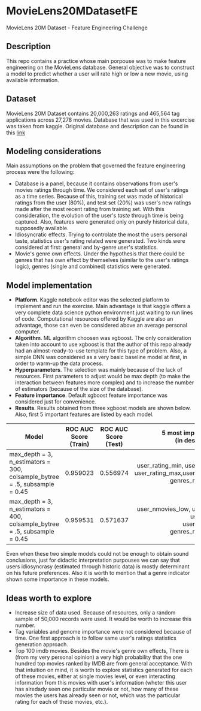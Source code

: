# MovieLens20MDatasetFE
MovieLens 20M Dataset - Feature Engineering Challenge

## Description

This repo contains a practice whose main porpouse was to make feature engineering on the MovieLens database. General objective was to construct a model to predict whether a user will rate high or low a new movie, using available information.

## Dataset

MovieLens 20M Dataset contains 20,000,263 ratings and 465,564 tag applications across 27,278 movies. Database that was used in this excercise was taken from kaggle. Original database and description can be found in this [link](https://grouplens.org/datasets/movielens/)

## Modeling considerations

Main assumptions on the problem that governed the feature engineering process were the following:

* Database is a panel, because it contains observations from user's movies ratings through time. We considered each set of user's ratings as a time series. Because of this, training set was made of historical ratings from the user (80%), and test set (20%) was user's new ratings made after the most recent rating from training set. With this consideration, the evolution of the user's _taste_ through time is being captured. Also, features were generated only on purely historical data, supposedly available.
* Idiosyncratic effects. Trying to controlate the most the users personal taste, statistics user's rating related were generated. Two kinds were considered at first: general and by-genre user's statistics.
* Movie's genre own effects. Under the hypothesis that there could be genres that has own effect by themselves (similar to the user's ratings logic), genres (single and combined) statistics were generated.

## Model implementation

+ **Platform**. Kaggle notebook editor was the selected platform to implement and run the exercise. Main advantage is that kaggle offers a very complete data science python environment just waiting to run lines of code. Computational resources offered by Kaggle are also an advantage, those can even be considered above an average personal computer.
+ **Algorithm**. ML algorithm choosen was xgboost. The only consideration taken into account to  use xgboost is that the author of this repo already had an almost-ready-to-use template for this type of problem. Also, a simple DNN was considered as a very basic baseline model at first, in order to warm-up the data process.
+ **Hyperparameters**. The selection was mainly because of the lack of resources. First parameters to adjust would be max depth (to make the interaction between features more complex) and to increase the number of estimators (because of the size of the database).
+ **Feature importance**. Default xgboost feature importance was considered just for convenience. 
+  **Results**. Results obtained from three xgboost models are shown below. Also, first 5 important features are listed by each model.

Model | ROC AUC Score <br> (Train)| ROC AUC Score <br> (Test)| 5 most important features<br>(in descending order)
------- | ---------------- | ---------- | ---------:
max_depth = 3, n_estimators = 300, <br> colsample_bytree = .5, subsample = 0.45| 0.959023| 0.556974 | user_rating_min, user_nmovies_low, <br> user_rating_max,user_nmovies_high, <br> genres_rating_promedio
max_depth = 3, n_estimators = 400, <br> colsample_bytree = .5, subsample = 0.45|0.959531| 0.571637| user_nmovies_low, user_rating_min, <br> user_rating_max, user_nmovies_high, <br>  genres_rating_promedio

Even when these two simple models could not be enough to obtain sound conclusions, just for didactic interpretation purpouses we can say that users idiosyncrasy (estimated through historic data) is mostly determinant on his future preferences. Also it is worth to mention that a genre indicator shown some importance in these models. 

 ## Ideas worth to explore
 + Increase size of data used. Because of resources, only a random sample of 50,000 records were used. It would be worth to increase this number. 
 + Tag variables and genome importance were not considered because of time. One first approach is to follow same user's ratings statistics generation approach.
 + Top 100 imdb movies. Besides the movie's genre own effects, There is (from my very personal opinion) a very high probability that the one hundred top movies ranked by IMDB are from general acceptance. With that intuition on mind, it is worth to explore statistics generated for each of these movies, either at single movies level, or even interacting information from this movies with user's information (wheter this user has alredady seen one particular movie or not, how many of these movies the users has already seen or not, which was the particular rating for each of these movies, etc.).
